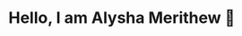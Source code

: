 # Hello, I am Alysha Merithew 🤗

<!--
## *osTicking examples*
     - setting up resource groups and virtual machine
        - setting up os ticking
        - understanding osticking
### *Understanding VPN*
    - purpose of vpn
#### *Computer basics*
    - OSI model
    - Compents of a computer
-->
